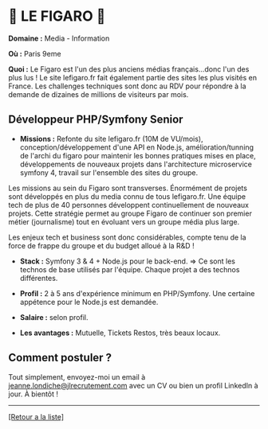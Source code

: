# 📰 LE FIGARO 📰 

**Domaine :** Media - Information

**Où :** Paris 9eme

**Quoi :** Le Figaro est l'un des plus anciens médias français...donc l'un des plus lus ! Le site lefigaro.fr fait également partie des sites les plus visités en France. Les challenges techniques sont donc au RDV pour répondre à la demande de dizaines de millions de visiteurs par mois.

## Développeur PHP/Symfony Senior

- **Missions :** Refonte du site lefigaro.fr (10M de VU/mois), conception/développement d'une API en Node.js, amélioration/tunning de l'archi du figaro pour maintenir les bonnes pratiques mises en place, développements de nouveaux projets dans l'architecture microservice symfony 4, travail sur l'ensemble des sites du groupe.

Les missions au sein du Figaro sont transverses. Énormément de projets sont développés en plus du media connu de tous lefigaro.fr. Une équipe tech de plus de 40 personnes développent continuellement de nouveaux projets. Cette stratégie permet au groupe Figaro de continuer son premier métier (journalisme) tout en évoluant vers un groupe média plus large. 

Les enjeux tech et business sont donc considérables, compte tenu de la force de frappe du groupe et du budget alloué à la R&D !

- **Stack :** Symfony 3 & 4 + Node.js pour le back-end. => Ce sont les technos de base utilisés par l'équipe. Chaque projet a des technos différentes.

- **Profil :** 2 à 5 ans d'expérience minimum en PHP/Symfony. Une certaine appétence pour le Node.js est demandée.

- **Salaire :** selon profil.

- **Les avantages :** Mutuelle, Tickets Restos, très beaux locaux.

## Comment postuler ?

Tout simplement, envoyez-moi un email à jeanne.londiche@jlrecrutement.com avec un CV ou bien un profil LinkedIn à jour. À bientôt ! 

----
<a href="https://github.com/jlondiche/job-board-php/blob/master/README.md">[Retour a la liste]</a>